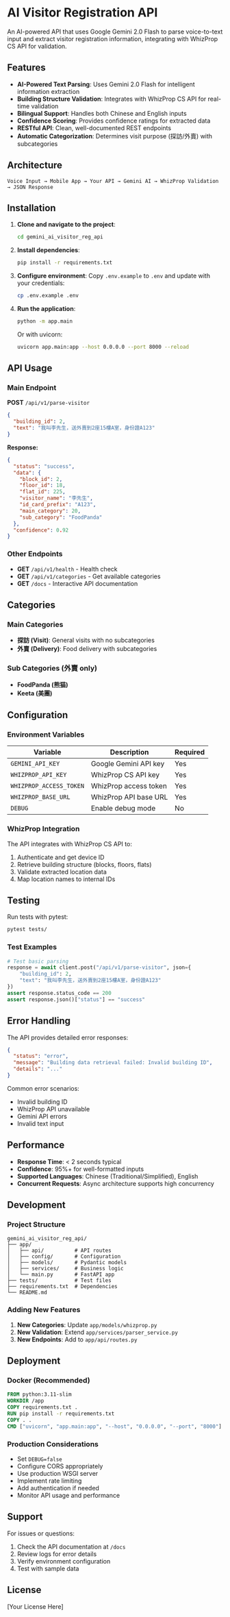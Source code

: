 # AI Visitor Registration API

An AI-powered API that uses Google Gemini 2.0 Flash to parse voice-to-text input and extract visitor registration information, integrating with WhizProp CS API for validation.

## Features

- **AI-Powered Text Parsing**: Uses Gemini 2.0 Flash for intelligent information extraction
- **Building Structure Validation**: Integrates with WhizProp CS API for real-time validation
- **Bilingual Support**: Handles both Chinese and English inputs
- **Confidence Scoring**: Provides confidence ratings for extracted data
- **RESTful API**: Clean, well-documented REST endpoints
- **Automatic Categorization**: Determines visit purpose (探訪/外賣) with subcategories

## Architecture

```
Voice Input → Mobile App → Your API → Gemini AI → WhizProp Validation → JSON Response
```

## Installation

1. **Clone and navigate to the project**:

   ```bash
   cd gemini_ai_visitor_reg_api
   ```

2. **Install dependencies**:

   ```bash
   pip install -r requirements.txt
   ```

3. **Configure environment**:
   Copy `.env.example` to `.env` and update with your credentials:

   ```bash
   cp .env.example .env
   ```

4. **Run the application**:
   ```bash
   python -m app.main
   ```
   Or with uvicorn:
   ```bash
   uvicorn app.main:app --host 0.0.0.0 --port 8000 --reload
   ```

## API Usage

### Main Endpoint

**POST** `/api/v1/parse-visitor`

```json
{
  "building_id": 2,
  "text": "我叫李先生，送外賣到2座15樓A室，身份證A123"
}
```

**Response:**

```json
{
  "status": "success",
  "data": {
    "block_id": 2,
    "floor_id": 18,
    "flat_id": 225,
    "visitor_name": "李先生",
    "id_card_prefix": "A123",
    "main_category": 20,
    "sub_category": "FoodPanda"
  },
  "confidence": 0.92
}
```

### Other Endpoints

- **GET** `/api/v1/health` - Health check
- **GET** `/api/v1/categories` - Get available categories
- **GET** `/docs` - Interactive API documentation

## Categories

### Main Categories

- **探訪 (Visit)**: General visits with no subcategories
- **外賣 (Delivery)**: Food delivery with subcategories

### Sub Categories (外賣 only)

- **FoodPanda (熊猫)**
- **Keeta (美團)**

## Configuration

### Environment Variables

| Variable                | Description           | Required |
| ----------------------- | --------------------- | -------- |
| `GEMINI_API_KEY`        | Google Gemini API key | Yes      |
| `WHIZPROP_API_KEY`      | WhizProp CS API key   | Yes      |
| `WHIZPROP_ACCESS_TOKEN` | WhizProp access token | Yes      |
| `WHIZPROP_BASE_URL`     | WhizProp API base URL | Yes      |
| `DEBUG`                 | Enable debug mode     | No       |

### WhizProp Integration

The API integrates with WhizProp CS API to:

1. Authenticate and get device ID
2. Retrieve building structure (blocks, floors, flats)
3. Validate extracted location data
4. Map location names to internal IDs

## Testing

Run tests with pytest:

```bash
pytest tests/
```

### Test Examples

```python
# Test basic parsing
response = await client.post("/api/v1/parse-visitor", json={
    "building_id": 2,
    "text": "我叫李先生，送外賣到2座15樓A室，身份證A123"
})
assert response.status_code == 200
assert response.json()["status"] == "success"
```

## Error Handling

The API provides detailed error responses:

```json
{
  "status": "error",
  "message": "Building data retrieval failed: Invalid building ID",
  "details": "..."
}
```

Common error scenarios:

- Invalid building ID
- WhizProp API unavailable
- Gemini API errors
- Invalid text input

## Performance

- **Response Time**: < 2 seconds typical
- **Confidence**: 95%+ for well-formatted inputs
- **Supported Languages**: Chinese (Traditional/Simplified), English
- **Concurrent Requests**: Async architecture supports high concurrency

## Development

### Project Structure

```
gemini_ai_visitor_reg_api/
├── app/
│   ├── api/          # API routes
│   ├── config/       # Configuration
│   ├── models/       # Pydantic models
│   ├── services/     # Business logic
│   └── main.py       # FastAPI app
├── tests/            # Test files
├── requirements.txt  # Dependencies
└── README.md
```

### Adding New Features

1. **New Categories**: Update `app/models/whizprop.py`
2. **New Validation**: Extend `app/services/parser_service.py`
3. **New Endpoints**: Add to `app/api/routes.py`

## Deployment

### Docker (Recommended)

```dockerfile
FROM python:3.11-slim
WORKDIR /app
COPY requirements.txt .
RUN pip install -r requirements.txt
COPY . .
CMD ["uvicorn", "app.main:app", "--host", "0.0.0.0", "--port", "8000"]
```

### Production Considerations

- Set `DEBUG=false`
- Configure CORS appropriately
- Use production WSGI server
- Implement rate limiting
- Add authentication if needed
- Monitor API usage and performance

## Support

For issues or questions:

1. Check the API documentation at `/docs`
2. Review logs for error details
3. Verify environment configuration
4. Test with sample data

## License

[Your License Here]
 